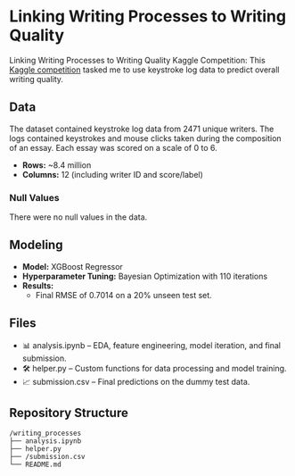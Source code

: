 # Linking Writing Processes to Writing Quality
Linking Writing Processes to Writing Quality Kaggle Competition: 
This [Kaggle competition](https://www.kaggle.com/competitions/linking-writing-processes-to-writing-quality) tasked me to use keystroke log data to predict overall writing quality.

## Data
The dataset contained keystroke log data from 2471 unique writers. The logs contained keystrokes and mouse clicks taken during the composition of an essay. Each essay was scored on a scale of 0 to 6.
- **Rows:** ~8.4 million 
- **Columns:** 12 (including writer ID and score/label)  

### Null Values
There were no null values in the data.

## Modeling
- **Model:** XGBoost Regressor  
- **Hyperparameter Tuning:** Bayesian Optimization with 110 iterations  
- **Results:**
    - Final RMSE of 0.7014 on a 20% unseen test set.

## Files
- 📊 analysis.ipynb – EDA, feature engineering, model iteration, and final submission.
- 🛠️ helper.py – Custom functions for data processing and model training.
- 📈 submission.csv – Final predictions on the dummy test data.

## Repository Structure
```
/writing_processes
├── analysis.ipynb
├── helper.py
├── /submission.csv
└── README.md
```
